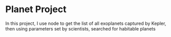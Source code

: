 # Planet Project
In this project, I use node to get the list of all exoplanets captured by Kepler, then using parameters set by scientists, searched for habitable planets
